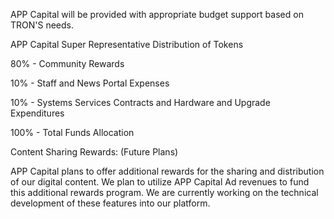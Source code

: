APP Capital will be provided with appropriate budget support based on TRON'S needs.

APP Capital Super Representative Distribution of Tokens

80% - Community Rewards

10% - Staff and News Portal Expenses

10% - Systems Services Contracts and Hardware and Upgrade Expenditures



100% - Total Funds Allocation

Content Sharing Rewards: (Future Plans)

APP Capital plans to offer additional rewards for the sharing and distribution of our digital content. We plan to utilize APP Capital Ad revenues to fund this additional rewards program. We are currently working on the technical development of these features into our platform.
